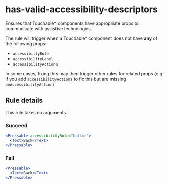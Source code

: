 # has-valid-accessibility-descriptors

Ensures that Touchable* components have appropriate props to communicate with assistive technologies.

The rule will trigger when a Touchable* component does not have **any** of the following props:-

- `accessibiltyRole`
- `accessibilityLabel`
- `accessibilityActions`

In some cases, fixing this may then trigger other rules for related props (e.g. if you add `accessibilityActions` to fix this but are missing `onAccessibilityAction`)

## Rule details

This rule takes no arguments.

### Succeed
```jsx
<Pressable accessibilityRole="button">
  <Text>Back</Text>
</Pressable>
```

### Fail
```jsx
<Pressable>
  <Text>Back</Text>
</Pressable>
```
